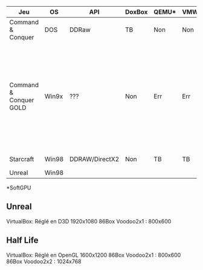 |Jeu|OS|API|DoxBox|QEMU*|VMWARE*|VirtualBox*|86Box|Wrappers|Notes|
|-|-|-|-|-|-|-|-|-|-|
| Command & Conquer|DOS|DDRaw | TB |Non|Non|Non|Non|Non||
| Command & Conquer GOLD|Win9x|??? |Non|Err|Err|EE|TB|Perte réseau| La version gold dézoome pour afficher en 640x480, pose problème avec les pilotes JHRobotics et divers hyperviseurs de niveau 2. |
|Starcraft|Win98|DDRAW/DirectX2|Non|TB|TB|TB|TB|???|Simple à tester|
|Unreal|Win98|


*SoftGPU


## Unreal
VirtualBox: Réglé en D3D 1920x1080 
86Box Voodoo2x1 : 800x600 


## Half Life
VirtualBox: Réglé en OpenGL 1600x1200
86Box Voodoo2x1 : 800x600
86Box Voodoo2x2 : 1024x768
